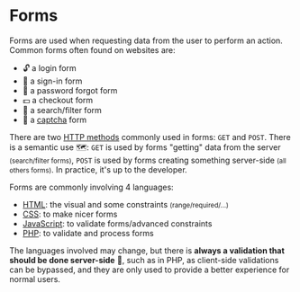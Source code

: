 # Forms

<div class="row row-cols-lg-2"><div>

Forms are used when requesting data from the user to perform an action. Common forms often found on websites are: 

* 🔓 a login form
* 🧑 a sign-in form
* 🔑 a password forgot form
* 💵 a checkout form
* 🔎 a search/filter form
* 🤖 a [captcha](captcha.md) form

There are two [HTTP methods](/operating-systems/networking/protocols/http.md#method) commonly used in forms: `GET` and `POST`. There is a semantic use 🗺️: `GET` is used by forms "getting" data from the server <small>(search/filter forms)</small>, `POST` is used by forms creating something server-side <small>(all others forms)</small>. In practice, it's up to the developer.
</div><div>

Forms are commonly involving 4 languages:

* [HTML](/programming-languages/web/html/index.md#forms): the visual and some constraints <small>(range/required/...)</small>
* [CSS](/programming-languages/web/css/_general/index.md): to make nicer forms
* [JavaScript](/programming-languages/web/javascript/_general/dom.md#-validating-forms-): to validate forms/advanced constraints
* [PHP](/programming-languages/web/php/_general/index.md#handle-a-form): to validate and process forms

The languages involved may change, but there is **always a validation that should be done server-side** 📌, such as in PHP, as client-side validations can be bypassed, and they are only used to provide a better experience for normal users.
</div></div>